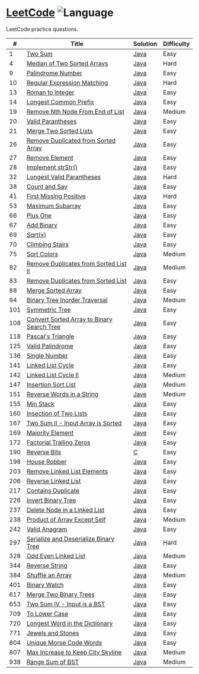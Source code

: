# [LeetCode](https://leetcode.com/) ![Language](https://img.shields.io/github/languages/top/nbabra/Leetcode-Practice.svg?colorB=red) 
 
LeetCode practice questions. 

|  #  | Title           |  Solution       | Difficulty    | 
|-----|---------------- | --------------- | ------------- |
1 | [Two Sum](https://leetcode.com/problems/two-sum) | [Java](./Java/TwoSum.java) |  Easy  |
4 | [Median of Two Sorted Arrays](https://leetcode.com/problems/median-of-two-sorted-arrays) | [Java](./Java/MedianArrays.java) | Hard
9 | [Palindrome Number](https://leetcode.com/problems/palindrome-number) | [Java](./Java/PalindromeNum.java) | Easy |
10 | [Regular Expression Matching](https://leetcode.com/problems/regular-expression-matching) | [Java](./Java/ExpressionMatching.java) | Hard |
13 | [Roman to Integer](https://leetcode.com/problems/roman-to-integer) | [Java](./Java/RomanToInt.java) | Easy |
14 | [Longest Common Prefix](https://leetcode.com/problems/longest-common-prefix) | [Java](./Java/LongestCommonPrefix.java) | Easy |
19 | [Remove Nth Node From End of List](https://leetcode.com/problems/remove-nth-node-from-end-of-list) | [Java](./Java/RemoveNNode.java) | Medium |
20 | [Valid Parantheses](https://leetcode.com/problems/valid-parentheses) | [Java](./Java/ValidParantheses.java) | Easy |
21 | [Merge Two Sorted Lists](https://leetcode.com/problems/merge-two-sorted-lists) | [Java](./Java/MergeSortedLists.java) | Easy |
26 | [Remove Duplicated from Sorted Array](https://leetcode.com/problems/remove-duplicates-from-sorted-array) | [Java](./Java/RemoveDuplicates.java) | Easy |
27 | [Remove Element](https://leetcode.com/problems/remove-element) | [Java](./Java/RemoveElements.java) | Easy |
28 | [Implement strStr()](https://leetcode.com/problems/implement-strstr) | [Java](./Java/strStr.java) | Easy |
32 | [Longest Valid Parantheses](https://leetcode.com/problems/longest-valid-parentheses) | [Java](./Java/LongestParantheses.java) | Hard |
38 | [Count and Say](https://leetcode.com/problems/count-and-say) | [Java](./Java/CountandSay.java) | Easy |
41 | [First Missing Positive](https://leetcode.com/problems/first-missing-positive) | [Java](./Java/MissingPositive.java) | Hard | 
53 | [Maximum Subarray](https://leetcode.com/problems/maximum-subarray) | [Java](./Java/MaxSubarray.java) | Easy |
66 | [Plus One](https://leetcode.com/problems/plus-one) | [Java](./Java/PlusOne.java) | Easy |
67 | [Add Binary](https://leetcode.com/problems/add-binary) | [Java](./Java/AddBinary.java) | Easy |
69 | [Sqrt(x)](https://leetcode.com/problems/sqrtx) | [Java](./Java/SquareRoot.java) | Easy |
70 | [Climbing Stairs](https://leetcode.com/problems/climbing-stairs) | [Java](./Java/ClimbingStairs.java) | Easy |
75 | [Sort Colors](https://leetcode.com/problems/sort-colors) | [Java](./Java/SortColors.java) | Medium |
82 | [Remove Duplicates from Sorted List II](https://leetcode.com/problems/remove-duplicates-from-sorted-list-ii) | [Java](./Java/RemoveDupListII.java) | Medium |
83 | [Remove Duplicates from Sorted List](https://leetcode.com/problems/remove-duplicates-from-sorted-list) | [Java](./Java/RemoveDupListI.java) | Easy |
88 | [Merge Sorted Array](https://leetcode.com/problems/merge-sorted-array) | [Java](./Java/MergeSortedArrays.java) | Easy |
94 | [Binary Tree Inorder Traversal](https://leetcode.com/problems/binary-tree-inorder-traversal) | [Java](./Java/BTInorder.java) | Medium |
101 | [Symmetric Tree](https://leetcode.com/problems/symmetric-tree) | [Java](./Java/SymmetricTree.java) | Easy |
108 | [Convert Sorted Array to Binary Search Tree](https://leetcode.com/problems/convert-sorted-array-to-binary-search-tree) | [Java](./Java/ArrToBST.java) | Easy |
118 | [Pascal's Triangle](https://leetcode.com/problems/pascals-triangle) | [Java](./Java/PascalsTriangle.java) | Easy |
125 | [Valid Palindrome](https://leetcode.com/problems/valid-palindrome) | [Java](./Java/ValidPalindrome.java) | Easy |
136 | [Single Number](https://leetcode.com/problems/single-number) | [Java](./Java/SingleNumber.java) | Easy |
141 | [Linked List Cycle](https://leetcode.com/problems/linked-list-cycle) | [Java](./Java/LLCycleI.java) | Easy |
142 | [Linked List Cycle II](https://leetcode.com/problems/linked-list-cycle-ii) | [Java](./Java/LLCycleII.java) | Medium |
147 | [Insertion Sort List](https://leetcode.com/problems/insertion-sort-list) | [Java](./Java/InsertionSort.java) | Medium |
151 | [Reverse Words in a String](https://leetcode.com/problems/reverse-words-in-a-string) | [Jave](./Java/ReverseWordsString.java) | Medium |
155 | [Min Stack](https://leetcode.com/problems/min-stack) | [Java](./Java/MinStack.java) | Easy |
160 | [Insection of Two Lists](https://leetcode.com/problems/intersection-of-two-linked-lists) | [Java](./Java/IntersectionLists.java) | Easy |
167 | [Two Sum II - Input Array is Sorted](https://leetcode.com/problems/two-sum-ii-input-array-is-sorted) | [Java](./Java/TwoSumII.java) | Easy | 
169 | [Majority Element](https://leetcode.com/problems/majority-element) | [Jave](./Java/MajorityElem.java) | Easy |
172 | [Factorial Trailing Zeros](https://leetcode.com/problems/factorial-trailing-zeroes) | [Java](./Java/NumZeros.java) | Easy |
190 | [Reverse Bits](https://leetcode.com/problems/reverse-bits) | [C](./C/ReverseBits.c) | Easy |
198 | [House Robber](https://leetcode.com/problems/house-robber) | [Java](./Java/HouseRobber.java) | Easy |
203 | [Remove Linked List Elements](https://leetcode.com/problems/remove-linked-list-elements) | [Java](./Java/RemoveListElement.java) | Easy |
206 | [Reverse Linked List](https://leetcode.com/problems/reverse-linked-list) | [Java](./Java/ReverseLL.java) | Easy |
217 | [Contains Duplicate](https://leetcode.com/problems/contains-duplicate) | [Java](./Java/ContainsDup.java) | Easy |
226 | [Invert Binary Tree](https://leetcode.com/problems/invert-binary-tree) | [Java](./Java/InvertBT.java) | Easy |
237 | [Delete Node in a Linked List](https://leetcode.com/problems/delete-node-in-a-linked-list) | [Java](./Java/DeleteNodeList.java) | Easy |
238 | [Product of Array Except Self](https://leetcode.com/problems/product-of-array-except-self) | [Java](./Java/ProdArr.java) | Medium | 
242 | [Valid Anagram](https://leetcode.com/problems/valid-anagram) | [Java](./Java/ValidAnagram.java) | Easy |
297 | [Serialize and Deserialize Binary Tree](https://leetcode.com/problems/serialize-and-deserialize-binary-tree) | [Java](./Java/SerializeBT.java) | Hard |
328 | [Odd Even Linked List](https://leetcode.com/problems/odd-even-linked-list) | [Java](./Java/OddEvenList.java) | Medium |
344 | [Reverse String](https://leetcode.com/problems/reverse-string) | [Java](./Java/ReverseString.java) | Easy | 
384 | [Shuffle an Array](https://leetcode.com/problems/shuffle-an-array) | [Java](./Java/ShuffleArr.java) | Medium |
401 | [Binary Watch](https://leetcode.com/problems/binary-watch) | [Java](./Java/BinaryWatch.java) | Easy |
617 | [Merge Two Binary Trees](https://leetcode.com/problems/merge-two-binary-trees) | [Java](./Java/MergeBT.java) | Easy |
653 | [Two Sum IV - Input is a BST](https://leetcode.com/problems/two-sum-iv-input-is-a-bst) | [Java](./Java/TwoSumIV.java) | Easy |
709 | [To Lower Case](https://leetcode.com/problems/to-lower-case) | [Java](./Java/Lowercase.java) | Easy |
720 | [Longest Word in the Dictionary](https://leetcode.com/problems/longest-word-in-dictionary) | [Java](./Java/LongestWord.java) | Easy |
771 | [Jewels and Stones](https://leetcode.com/problems/jewels-and-stones) | [Java](./Java/JewelsStones.java) | Easy |
804 | [Unique Morse Code Words](https://leetcode.com/problems/unique-morse-code-words) | [Java](./Java/UniqueMorse.java) | Easy |
807 | [Max Increase to Keep City Skyline](https://leetcode.com/problems/max-increase-to-keep-city-skyline) | [Java](./Java/MaxSkyline.java) | Medium |
938 | [Range Sum of BST](https://leetcode.com/problems/range-sum-of-bst) | [Java](./Java/RangeSumBST.java) | Medium |
